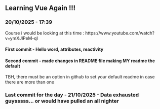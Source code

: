 <h2>Learning Vue Again !!!</h2>
<h3>20/10/2025 - 17:39</h3>

<p>Course i would be looking at this time : https://www.youtube.com/watch?v=ymXJlPeM-qI</p>

<h4>First commit - Hello word, attributes, reactivity</h4>
<h4>Second commit -  made changes in README file making MY readme the default</h4>
<p>TBH, there must be an option in github to set your default readme in case there are more than one</p>

<h3>Last commit for the day - 21/10/2025 - Data exhausted guysssss... or would have pulled an all nighter</h3>
